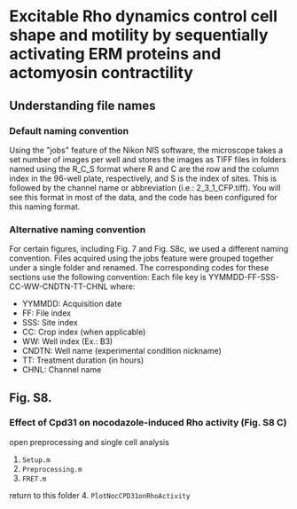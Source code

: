 # Excitable Rho dynamics control cell shape and motility by sequentially activating ERM proteins and actomyosin contractility

## Understanding file names

### Default naming convention
Using the "jobs" feature of the Nikon NIS software, the microscope takes a set number of images per well and stores the images as TIFF files in folders named using the R_C_S format where R and C are the row and the column index in the 96-well plate, respectively, and S is the index of sites. This is followed by the channel name or abbreviation (i.e.: 2_3_1_CFP.tiff). You will see this format in most of the data, and the code has been configured for this naming format.

### Alternative naming convention
For certain figures, including Fig. 7 and Fig. S8c, we used a different naming convention.  Files acquired using the jobs feature were grouped together under a single folder and renamed. The corresponding codes for these sections use the following convention: 
Each file key is YYMMDD-FF-SSS-CC-WW-CNDTN-TT-CHNL where:
* YYMMDD: Acquisition date
* FF: File index
* SSS: Site index
* CC: Crop index (when applicable)
* WW: Well index (Ex.: B3)
* CNDTN: Well name (experimental condition nickname)
* TT: Treatment duration (in hours)
* CHNL: Channel name

## Fig. S8.
### Effect of Cpd31 on nocodazole-induced Rho activity (Fig. S8 C)
open preprocessing and single cell analysis
1. `Setup.m` 
2. `Preprocessing.m`
3. `FRET.m`

return to this folder
4. `PlotNocCPD31onRhoActivity`